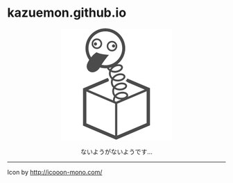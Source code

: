 # kazuemon.github.io

<div style="text-align:center;">

![びっくり箱](/assets/bikkuri-bako.png)

ないようがないようです...

</div>

---

Icon by http://icooon-mono.com/
